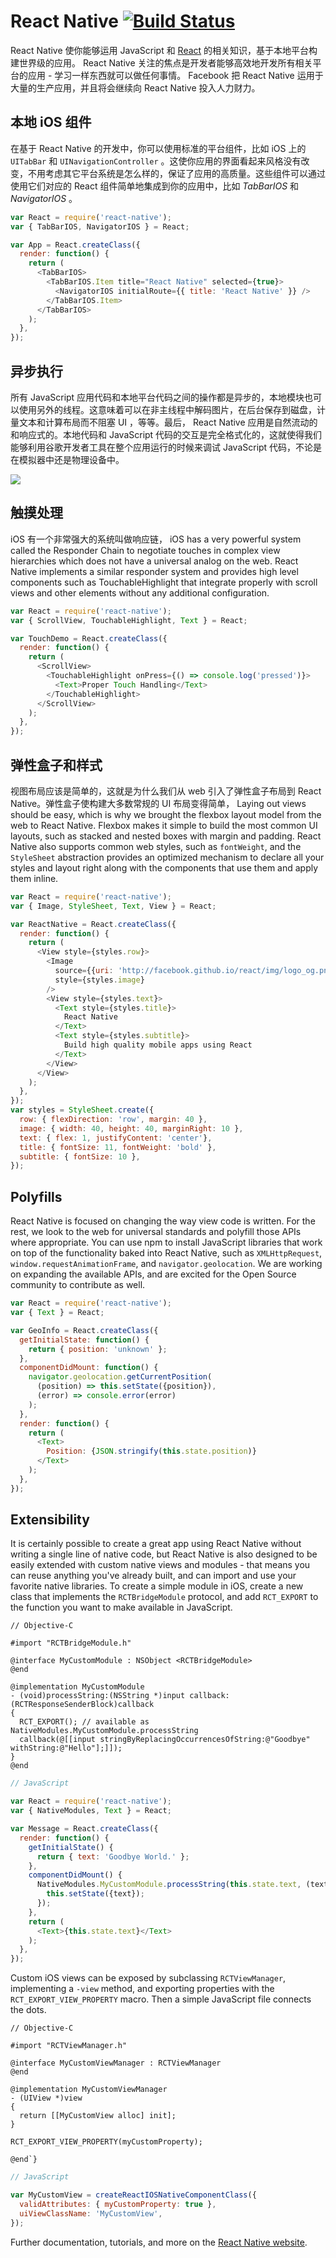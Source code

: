 # React Native [![Build Status](https://travis-ci.org/facebook/react-native.svg?branch=master)](https://travis-ci.org/facebook/react-native)

React Native 使你能够运用 JavaScript 和 [React](http://facebook.github.io/react) 的相关知识，基于本地平台构建世界级的应用。 React Native 关注的焦点是开发者能够高效地开发所有相关平台的应用 - 学习一样东西就可以做任何事情。 Facebook 把 React Native 运用于大量的生产应用，并且将会继续向 React Native 投入人力财力。

## 本地 iOS 组件

在基于 React Native 的开发中，你可以使用标准的平台组件，比如 iOS 上的 `UITabBar` 和 `UINavigationController` 。这使你应用的界面看起来风格没有改变，不用考虑其它平台系统是怎么样的，保证了应用的高质量。这些组件可以通过使用它们对应的 React 组件简单地集成到你的应用中，比如 _TabBarIOS_ 和 _NavigatorIOS_ 。

```javascript
var React = require('react-native');
var { TabBarIOS, NavigatorIOS } = React;

var App = React.createClass({
  render: function() {
    return (
      <TabBarIOS>
        <TabBarIOS.Item title="React Native" selected={true}>
          <NavigatorIOS initialRoute={{ title: 'React Native' }} />
        </TabBarIOS.Item>
      </TabBarIOS>
    );
  },
});
```

## 异步执行

所有 JavaScript 应用代码和本地平台代码之间的操作都是异步的，本地模块也可以使用另外的线程。这意味着可以在非主线程中解码图片，在后台保存到磁盘，计量文本和计算布局而不阻塞 UI ，等等。最后， React Native 应用是自然流动的和响应式的。本地代码和 JavaScript 代码的交互是完全格式化的，这就使得我们能够利用谷歌开发者工具在整个应用运行的时候来调试 JavaScript 代码，不论是在模拟器中还是物理设备中。

![](http://facebook.github.io/react-native/img/chrome_breakpoint.png)


## 触摸处理

iOS 有一个非常强大的系统叫做响应链，
iOS has a very powerful system called the Responder Chain to negotiate touches in complex view hierarchies which does not have a universal analog on the web. React Native implements a similar responder system and provides high level components such as TouchableHighlight that integrate properly with scroll views and other elements without any additional configuration.

```javascript
var React = require('react-native');
var { ScrollView, TouchableHighlight, Text } = React;

var TouchDemo = React.createClass({
  render: function() {
    return (
      <ScrollView>
        <TouchableHighlight onPress={() => console.log('pressed')}>
          <Text>Proper Touch Handling</Text>
        </TouchableHighlight>
      </ScrollView>
    );
  },
});
```


## 弹性盒子和样式
视图布局应该是简单的，这就是为什么我们从 web 引入了弹性盒子布局到 React Native。弹性盒子使构建大多数常规的 UI 布局变得简单，
Laying out views should be easy, which is why we brought the flexbox layout model from the web to React Native.  Flexbox makes it simple to build the most common UI layouts, such as stacked and nested boxes with margin and padding.  React Native also supports common web styles, such as `fontWeight`, and the `StyleSheet` abstraction provides an optimized mechanism to declare all your styles and layout right along with the components that use them and apply them inline.

```javascript
var React = require('react-native');
var { Image, StyleSheet, Text, View } = React;

var ReactNative = React.createClass({
  render: function() {
    return (
      <View style={styles.row}>
        <Image
          source={{uri: 'http://facebook.github.io/react/img/logo_og.png'}}
          style={styles.image}
        />
        <View style={styles.text}>
          <Text style={styles.title}>
            React Native
          </Text>
          <Text style={styles.subtitle}>
            Build high quality mobile apps using React
          </Text>
        </View>
      </View>
    );
  },
});
var styles = StyleSheet.create({
  row: { flexDirection: 'row', margin: 40 },
  image: { width: 40, height: 40, marginRight: 10 },
  text: { flex: 1, justifyContent: 'center'},
  title: { fontSize: 11, fontWeight: 'bold' },
  subtitle: { fontSize: 10 },
});
```

## Polyfills

React Native is focused on changing the way view code is written.  For the rest, we look to the web for universal standards and polyfill those APIs where appropriate. You can use npm to install JavaScript libraries that work on top of the functionality baked into React Native, such as `XMLHttpRequest`, `window.requestAnimationFrame`, and `navigator.geolocation`.  We are working on expanding the available APIs, and are excited for the Open Source community to contribute as well.

```javascript
var React = require('react-native');
var { Text } = React;

var GeoInfo = React.createClass({
  getInitialState: function() {
    return { position: 'unknown' };
  },
  componentDidMount: function() {
    navigator.geolocation.getCurrentPosition(
      (position) => this.setState({position}),
      (error) => console.error(error)
    );
  },
  render: function() {
    return (
      <Text>
        Position: {JSON.stringify(this.state.position)}
      </Text>
    );
  },
});
```

## Extensibility

It is certainly possible to create a great app using React Native without writing a single line of native code, but React Native is also designed to be easily extended with custom native views and modules - that means you can reuse anything you've already built, and can import and use your favorite native libraries.  To create a simple module in iOS, create a new class that implements the `RCTBridgeModule` protocol, and add `RCT_EXPORT` to the function you want to make available in JavaScript.

```objc
// Objective-C

#import "RCTBridgeModule.h"

@interface MyCustomModule : NSObject <RCTBridgeModule>
@end

@implementation MyCustomModule
- (void)processString:(NSString *)input callback:(RCTResponseSenderBlock)callback
{
  RCT_EXPORT(); // available as NativeModules.MyCustomModule.processString
  callback(@[[input stringByReplacingOccurrencesOfString:@"Goodbye" withString:@"Hello"];]]);
}
@end
```

```javascript
// JavaScript

var React = require('react-native');
var { NativeModules, Text } = React;

var Message = React.createClass({
  render: function() {
    getInitialState() {
      return { text: 'Goodbye World.' };
    },
    componentDidMount() {
      NativeModules.MyCustomModule.processString(this.state.text, (text) => {
        this.setState({text});
      });
    },
    return (
      <Text>{this.state.text}</Text>
    );
  },
});
```

Custom iOS views can be exposed by subclassing `RCTViewManager`, implementing a `-view` method, and exporting properties with the `RCT_EXPORT_VIEW_PROPERTY` macro.  Then a simple JavaScript file connects the dots.

```objc
// Objective-C

#import "RCTViewManager.h"

@interface MyCustomViewManager : RCTViewManager
@end

@implementation MyCustomViewManager
- (UIView *)view
{
  return [[MyCustomView alloc] init];
}

RCT_EXPORT_VIEW_PROPERTY(myCustomProperty);

@end`}
```

```javascript
// JavaScript

var MyCustomView = createReactIOSNativeComponentClass({
  validAttributes: { myCustomProperty: true },
  uiViewClassName: 'MyCustomView',
});
```

Further documentation, tutorials, and more on the [React Native website](http://facebook.github.io/react-native/docs/getting-started.html).
